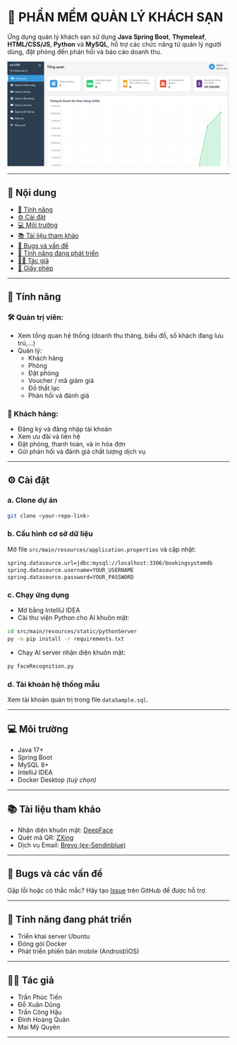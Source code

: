 # 🏨 PHẦN MỀM QUẢN LÝ KHÁCH SẠN

Ứng dụng quản lý khách sạn sử dụng **Java Spring Boot**, **Thymeleaf**, **HTML/CSS/JS**, **Python** và **MySQL**, hỗ trợ các chức năng từ quản lý người dùng, đặt phòng đến phản hồi và báo cáo doanh thu.

![Hotel Management Screenshot](/src/main/resources/static/images/banner.png)

---

## 📌 Nội dung

- [🎯 Tính năng](#-tính-năng)
- [⚙️ Cài đặt](#️-cài-đặt)
- [💻 Môi trường](#-môi-trường)
- [📚 Tài liệu tham khảo](#-tài-liệu-tham-khảo)
- [🐞 Bugs và vấn đề](#-bugs-và-các-vấn-đề)
- [🚧 Tính năng đang phát triển](#-tính-năng-đang-phát-triển)
- [👨‍💻 Tác giả](#-tác-giả)
- [📄 Giấy phép](#-giấy-phép)

---

## 🎯 Tính năng

### 🛠️ Quản trị viên:
- Xem tổng quan hệ thống (doanh thu tháng, biểu đồ, số khách đang lưu trú,…)
- Quản lý:
  - Khách hàng
  - Phòng
  - Đặt phòng
  - Voucher / mã giảm giá
  - Đồ thất lạc
  - Phản hồi và đánh giá

### 👤 Khách hàng:
- Đăng ký và đăng nhập tài khoản
- Xem ưu đãi và liên hệ
- Đặt phòng, thanh toán, và in hóa đơn
- Gửi phản hồi và đánh giá chất lượng dịch vụ

---

## ⚙️ Cài đặt

### a. Clone dự án

```bash
git clone <your-repo-link>
```

### b. Cấu hình cơ sở dữ liệu

Mở file `src/main/resources/application.properties` và cập nhật:

```properties
spring.datasource.url=jdbc:mysql://localhost:3306/bookingsystemdb
spring.datasource.username=YOUR_USERNAME
spring.datasource.password=YOUR_PASSWORD
```

### c. Chạy ứng dụng

- Mở bằng IntelliJ IDEA
- Cài thư viện Python cho AI khuôn mặt:

```bash
cd src/main/resources/static/pythonServer
py -m pip install -r requirements.txt
```

- Chạy AI server nhận diện khuôn mặt:

```bash
py faceRecognition.py
```

### d. Tài khoản hệ thống mẫu

Xem tài khoản quản trị trong file `dataSample.sql`.

---

## 💻 Môi trường

- Java 17+
- Spring Boot
- MySQL 8+
- IntelliJ IDEA
- Docker Desktop *(tuỳ chọn)*

---

## 📚 Tài liệu tham khảo

- Nhận diện khuôn mặt: [DeepFace](https://pypi.org/project/deepface/)
- Quét mã QR: [ZXing](https://github.com/zxing/zxing/)
- Dịch vụ Email: [Brevo (ex-Sendinblue)](https://www.brevo.com/)

---

## 🐞 Bugs và các vấn đề

Gặp lỗi hoặc có thắc mắc? Hãy tạo [Issue](https://github.com/your-repo/issues) trên GitHub để được hỗ trợ.

---

## 🚧 Tính năng đang phát triển

- Triển khai server Ubuntu
- Đóng gói Docker
- Phát triển phiên bản mobile (Android/iOS)

---

## 👨‍💻 Tác giả

- Trần Phúc Tiến  
- Đỗ Xuân Dũng  
- Trần Công Hậu  
- Đinh Hoàng Quân  
- Mai Mỹ Quyên

---
